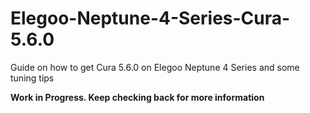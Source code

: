 # Elegoo-Neptune-4-Series-Cura-5.6.0
Guide on how to get Cura 5.6.0 on Elegoo Neptune 4 Series and some tuning tips

**Work in Progress. Keep checking back for more information**
